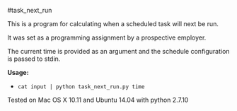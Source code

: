 #task_next_run

This is a program for calculating when a scheduled task
will next be run.

It was set as a programming assignment by a prospective employer.

The current time is provided as an argument
and the schedule configuration is passed to stdin.

**Usage:**

* `cat input | python task_next_run.py time`

Tested on Mac OS X 10.11 and Ubuntu 14.04 with python 2.7.10
